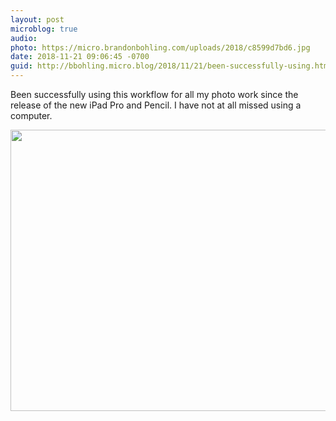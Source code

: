 ```yaml
---
layout: post
microblog: true
audio: 
photo: https://micro.brandonbohling.com/uploads/2018/c8599d7bd6.jpg
date: 2018-11-21 09:06:45 -0700
guid: http://bbohling.micro.blog/2018/11/21/been-successfully-using.html
---
```

Been successfully using this workflow for all my photo work since the release of the new iPad Pro and Pencil. I have not at all missed using a computer.

<img src="https://micro.brandonbohling.com/uploads/2018/c8599d7bd6.jpg" width="600" height="450" />
